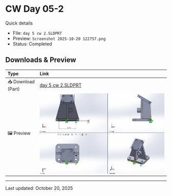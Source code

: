 # CW Day 05-2

Quick details
- File: `day 5 cw 2.SLDPRT`
- Preview: `Screenshot 2025-10-20 122757.png`
- Status: Completed

## Downloads & Preview

| Type | Link |
|:---|:---|
| 📥 Download (Part) | [day 5 cw 2.SLDPRT](./day%205%20cw%202.SLDPRT) |
| 🖼️ Preview | ![Preview](./Screenshot%202025-10-20%20122757.png) |

---

Last updated: October 20, 2025
